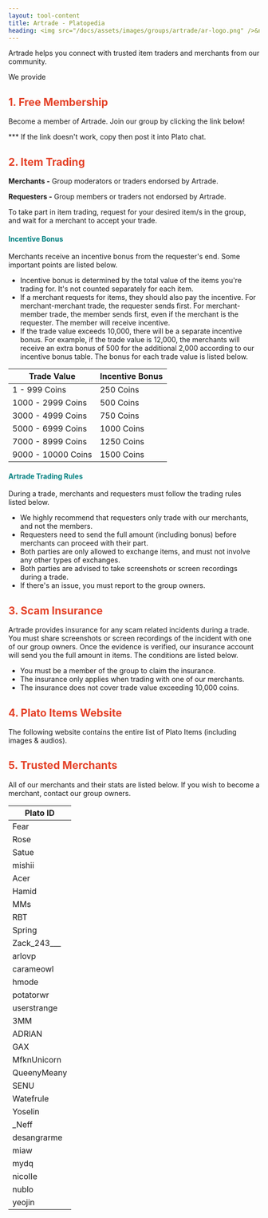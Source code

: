 ```yaml
---
layout: tool-content
title: Artrade - Platopedia
heading: <img src="/docs/assets/images/groups/artrade/ar-logo.png" />&nbsp;Artrade
---
```


<style>
h2 { color:#E44026 !important }
h4 { color:#008080 !important;font-size:var(--unit-text-B) !important }
</style>

<div class="linebreak"></div>

Artrade helps you connect with trusted item traders and merchants from our community.

<div class="content-contents text-left" data-open="true" data-icon="&#xf068;,&#xf067;">We provide <embed/></div>

<div class="linebreak"></div>

## 1. Free Membership

Become a member of Artrade. Join our group by clicking the link below!

<span class="content-link" data-url="https://plato.app/3dmjy5iz0elay" data-text="" data-copy="true"></span>

<p>*** If the link doesn't work, copy then post it into Plato chat.</p>

<div class="linebreak"></div>

## 2. Item Trading

**Merchants -** Group moderators or traders endorsed by Artrade.

**Requesters -** Group members or traders not endorsed by Artrade.

To take part in item trading, request for your desired item/s in the group, and wait for a merchant to accept your trade.

<div class="linebreak"></div>

#### Incentive Bonus

Merchants receive an incentive bonus from the requester's end. Some important points are listed below.

- Incentive bonus is determined by the total value of the items you're trading for. It's not counted separately for each item.
- If a merchant requests for items, they should also pay the incentive. For merchant-merchant trade, the requester sends first. For merchant-member trade, the member sends first, even if the merchant is the requester. The member will receive incentive.
- If the trade value exceeds 10,000, there will be a separate incentive bonus. For example, if the trade value is 12,000, the merchants will receive an extra bonus of 500 for the additional 2,000 according to our incentive bonus table. The bonus for each trade value is listed below.

<table class="table table-bordered">
    <thead>
        <tr>
            <th class="w-50">Trade Value</th>
            <th class="w-50">Incentive Bonus</th>
        </tr>
    </thead>
    <tbody>
        <tr>
            <td>1 - 999 Coins</td>
            <td>250 Coins</td>
        </tr>
        <tr>
            <td>1000 - 2999 Coins</td>
            <td>500 Coins</td>
        </tr>
        <tr>
            <td>3000 - 4999 Coins</td>
            <td>750 Coins</td>
        </tr>
        <tr>
            <td>5000 - 6999 Coins</td>
            <td>1000 Coins</td>
        </tr>
        <tr>
            <td>7000 - 8999 Coins</td>
            <td>1250 Coins</td>
        </tr>
        <tr>
            <td>9000 - 10000 Coins</td>
            <td>1500 Coins</td>
        </tr>        
    </tbody>
</table>

<div class="linebreak"></div>

#### Artrade Trading Rules

During a trade, merchants and requesters must follow the trading rules listed below.

- We highly recommend that requesters only trade with our merchants, and not the members.
- Requesters need to send the full amount (including bonus) before merchants can proceed with their part.
- Both parties are only allowed to exchange items, and must not involve any other types of exchanges.
- Both parties are advised to take screenshots or screen recordings during a trade.
- If there's an issue, you must report to the group owners.

<div class="linebreak"></div>

## 3. Scam Insurance

Artrade provides insurance for any scam related incidents during a trade. You must share screenshots or screen recordings of the incident with one of our group owners. Once the evidence is verified, our insurance account will send you the full amount in items. The conditions are listed below.

- You must be a member of the group to claim the insurance.
- The insurance only applies when trading with one of our merchants.
- The insurance does not cover trade value exceeding 10,000 coins.

<div class="linebreak"></div>

## 4. Plato Items Website

The following website contains the entire list of Plato Items (including images & audios).

<span class="content-link" data-url="https://platopedia.com/items" data-text="" data-copy="true"></span>

<div class="linebreak"></div>

## 5. Trusted Merchants

All of our merchants and their stats are listed below. If you wish to become a merchant, contact our group owners.

<table class="table table-bordered">
    <thead>
        <tr>
            <th class="">Plato ID</th>
        </tr>
    </thead>
    <tbody>
        <tr>
            <td>Fear</td>
        </tr>
        <tr>
            <td>Rose</td>
        </tr>
        <tr>
            <td>Satue</td>
        </tr>
        <tr>
            <td>mishii</td>
        </tr>
        <tr>
            <td>Acer</td>
        </tr>
        <tr>
            <td>Hamid</td>
        </tr>
        <tr>
            <td>MMs</td>
        </tr>        
        <tr>
            <td>RBT</td>
        </tr>
        <tr>
            <td>Spring</td>
        </tr>
        <tr>
            <td>Zack_243___</td>
        </tr>
        <tr>
            <td>arlovp</td>
        </tr>
        <tr>
            <td>carameowl</td>
        </tr>
        <tr>
            <td>hmode</td>
        </tr>
        <tr>
            <td>potatorwr</td>
        </tr>
        <tr>
            <td>userstrange</td>
        </tr>
        <tr>
            <td>3MM</td>
        </tr>
        <tr>
            <td>ADRlAN</td>
        </tr>
        <tr>
            <td>GAX</td>
        </tr>
        <tr>
            <td>MfknUnicorn</td>
        </tr>
        <tr>
            <td>QueenyMeany</td>
        </tr>
        <tr>
            <td>SENU</td>
        </tr>
        <tr>
            <td>Watefrule</td>
        </tr>
        <tr>
            <td>Yoselin</td>
        </tr>
        <tr>
            <td>_Neff</td>
        </tr>
        <tr>
            <td>desangrarme</td>
        </tr>
        <tr>
            <td>miaw</td>
        </tr>
        <tr>
            <td>mydq</td>
        </tr>
        <tr>
            <td>nicoIIe</td>
        </tr>
        <tr>
            <td>nublo</td>
        </tr>
        <tr>
            <td>yeojin</td>
        </tr>
    </tbody>
</table>

<div class="linebreak"></div>
